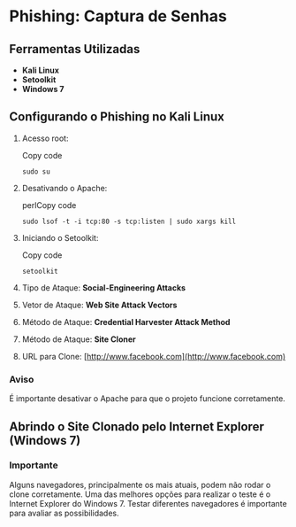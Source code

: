 Phishing: Captura de Senhas
===========================

Ferramentas Utilizadas
----------------------

*   **Kali Linux**
*   **Setoolkit**
*   **Windows 7**

Configurando o Phishing no Kali Linux
-------------------------------------

1.  Acesso root:
    
    Copy code
    
    `sudo su`
    
2.  Desativando o Apache:
    
    perlCopy code
    
    `sudo lsof -t -i tcp:80 -s tcp:listen | sudo xargs kill`
    
3.  Iniciando o Setoolkit:
    
    Copy code
    
    `setoolkit`
    
4.  Tipo de Ataque: **Social-Engineering Attacks**
    
5.  Vetor de Ataque: **Web Site Attack Vectors**
    
6.  Método de Ataque: **Credential Harvester Attack Method**
    
7.  Método de Ataque: **Site Cloner**
    
8.  URL para Clone: [http://www.facebook.com](http://www.facebook.com)
    

### Aviso

É importante desativar o Apache para que o projeto funcione corretamente.

Abrindo o Site Clonado pelo Internet Explorer (Windows 7)
---------------------------------------------------------

### Importante

Alguns navegadores, principalmente os mais atuais, podem não rodar o clone corretamente. Uma das melhores opções para realizar o teste é o Internet Explorer do Windows 7. Testar diferentes navegadores é importante para avaliar as possibilidades.
